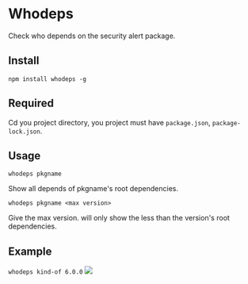 # Whodeps
Check who depends on the security alert package.

## Install
`npm install whodeps -g`
## Required
Cd you project directory, you project must have `package.json`, `package-lock.json`.
## Usage
`whodeps pkgname`

Show all depends of pkgname's root dependencies.

`whodeps pkgname <max version>`

Give the max version. will only show the less than the version's root dependencies.

## Example
`whodeps kind-of 6.0.0`
<img src="https://hezedu.github.io/SomethingBoring/static/whodeps-demo.gif">




